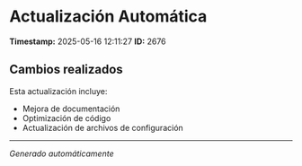 # Actualización Automática

**Timestamp:** 2025-05-16 12:11:27
**ID:** 2676

## Cambios realizados

Esta actualización incluye:
- Mejora de documentación
- Optimización de código
- Actualización de archivos de configuración

---
*Generado automáticamente*
